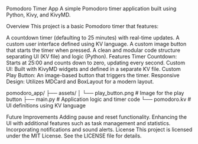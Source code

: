 Pomodoro Timer App
A simple Pomodoro timer application built using Python, Kivy, and KivyMD.

Overview
This project is a basic Pomodoro timer that features:

A countdown timer (defaulting to 25 minutes) with real-time updates.
A custom user interface defined using KV language.
A custom image button that starts the timer when pressed.
A clean and modular code structure separating UI (KV file) and logic (Python).
Features
Timer Countdown: Starts at 25:00 and counts down to zero, updating every second.
Custom UI: Built with KivyMD widgets and defined in a separate KV file.
Custom Play Button: An image-based button that triggers the timer.
Responsive Design: Utilizes MDCard and BoxLayout for a modern layout.

pomodoro_app/
├── assets/
│   └── play_button.png      # Image for the play button
├── main.py                  # Application logic and timer code
└── pomodoro.kv              # UI definitions using KV language


Future Improvements
Adding pause and reset functionality.
Enhancing the UI with additional features such as task management and statistics.
Incorporating notifications and sound alerts.
License
This project is licensed under the MIT License. See the LICENSE file for details.
